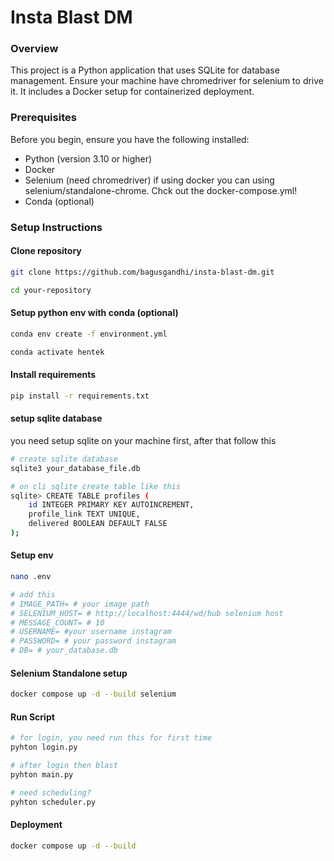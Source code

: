 # Insta Blast DM

### Overview
This project is a Python application that uses SQLite for database management. Ensure your machine have chromedriver for selenium to drive it. It includes a Docker setup for containerized deployment.

### Prerequisites
Before you begin, ensure you have the following installed:

- Python (version 3.10 or higher)
- Docker
- Selenium (need chromedriver) if using docker you can using selenium/standalone-chrome. Chck out the docker-compose.yml!
- Conda (optional)

### Setup Instructions

#### Clone repository
```bash 
git clone https://github.com/bagusgandhi/insta-blast-dm.git

cd your-repository
```

<!-- sqlite3 your_database_file.db -->


<!-- CREATE TABLE profiles (
    id INTEGER PRIMARY KEY,
    username TEXT NOT NULL,
    link TEXT UNIQUE NOT NULL,
    delivered BOOLEAN DEFAULT FALSE
); -->

#### Setup python env with conda (optional)
``` bash
conda env create -f environment.yml

conda activate hentek
```

#### Install requirements
``` bash 
pip install -r requirements.txt
```

#### setup sqlite database
you need setup sqlite on your machine first, after that follow this

``` bash
# create sqlite database
sqlite3 your_database_file.db

# on cli sqlite create table like this
sqlite> CREATE TABLE profiles (
    id INTEGER PRIMARY KEY AUTOINCREMENT,
    profile_link TEXT UNIQUE,
    delivered BOOLEAN DEFAULT FALSE
);
```

#### Setup env
``` bash
nano .env

# add this
# IMAGE_PATH= # your image path
# SELENIUM_HOST= # http://localhost:4444/wd/hub selenium host
# MESSAGE_COUNT= # 10
# USERNAME= #your username instagram
# PASSWORD= # your password instagram
# DB= # your_database.db

```

#### Selenium Standalone setup
``` bash 
docker compose up -d --build selenium
```

#### Run Script
``` bash
# for login, you need run this for first time
pyhton login.py

# after login then blast
pyhton main.py

# need scheduling?
pyhton scheduler.py
```

#### Deployment
``` bash 
docker compose up -d --build
```




